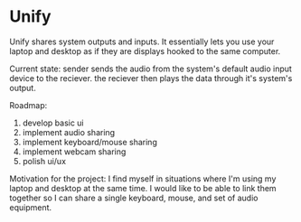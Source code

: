 # Unify
Unify shares system outputs and inputs. It essentially lets you use your laptop and desktop as if they are displays hooked to the same computer.

Current state: sender sends the audio from the system's default audio input device to the reciever. the reciever then plays the data through it's system's output.

Roadmap:
1. develop basic ui
2. implement audio sharing
3. implement keyboard/mouse sharing
4. implement webcam sharing
5. polish ui/ux

Motivation for the project: I find myself in situations where I'm using my laptop and desktop at the same time. I would like to be able to link them together so I can share a single keyboard, mouse, and set of audio equipment.
